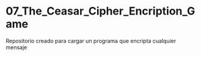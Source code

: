 # 07_The_Ceasar_Cipher_Encription_Game
Repositorio creado para cargar un programa que encripta cualquier mensaje
